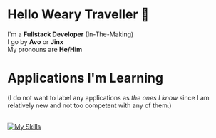 # Hello Weary Traveller 👋

I'm a **Fullstack Developer** (In-The-Making)  <br>
I go by **Avo** or **Jinx**  <br>
My pronouns are **He/Him**

# Applications I'm Learning

(I do not want to label any applications as *the ones I know* since I am relatively new and not too competent with any of them.)

<br>[![My Skills](https://skillicons.dev/icons?i=py,cs,cpp,vscode,ts,html&perline=3)](https://skillicons.dev)


